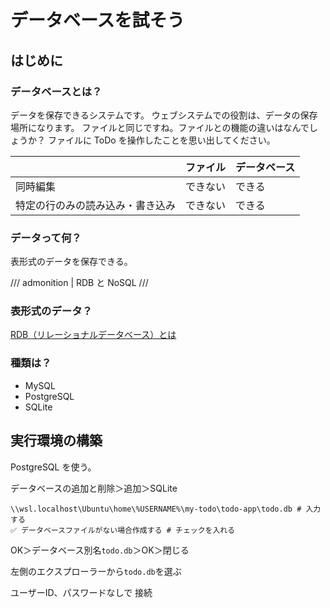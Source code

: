 # データベースを試そう

## はじめに

### データベースとは？

データを保存できるシステムです。
ウェブシステムでの役割は、データの保存場所になります。
ファイルと同じですね。ファイルとの機能の違いはなんでしょうか？
ファイルに ToDo を操作したことを思い出してください。

|                                  | ファイル | データベース |
| -------------------------------- | -------- | ------------ |
| 同時編集                         | できない | できる       |
| 特定の行のみの読み込み・書き込み | できない | できる       |

### データって何？

表形式のデータを保存できる。

/// admonition | RDB と NoSQL
///

### 表形式のデータ？

[RDB（リレーショナルデータベース）とは](https://business.ntt-east.co.jp/content/cloudsolution/column-338.html)

### 種類は？

- MySQL
- PostgreSQL
- SQLite

## 実行環境の構築

PostgreSQL を使う。


データベースの追加と削除＞追加＞SQLite

```
\\wsl.localhost\Ubuntu\home\%USERNAME%\my-todo\todo-app\todo.db # 入力する
✅ データベースファイルがない場合作成する # チェックを入れる
```

OK＞データベース別名`todo.db`＞OK＞閉じる

左側のエクスプローラーから`todo.db`を選ぶ

ユーザーID、パスワードなしで 接続
